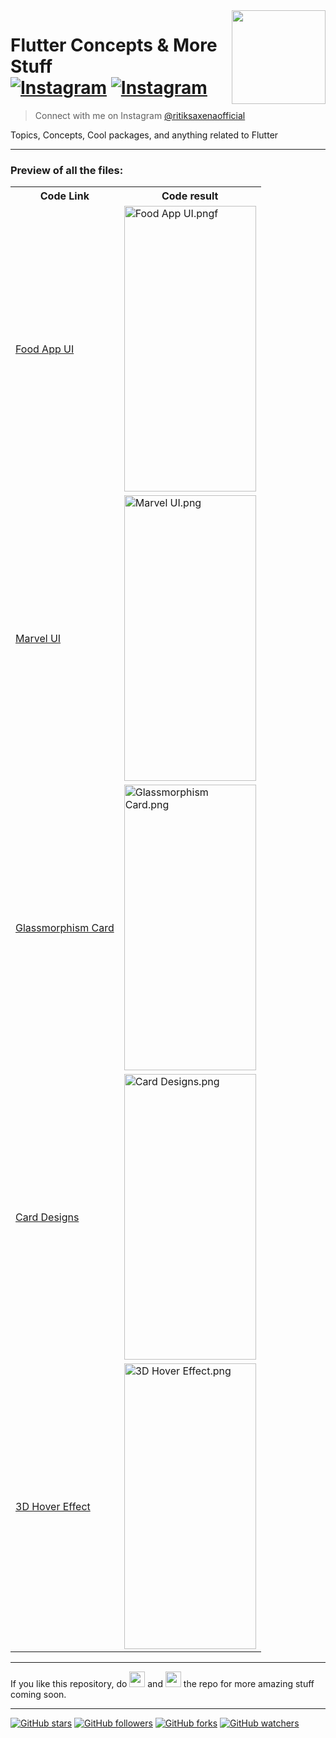 <img src="https://user-images.githubusercontent.com/62079355/121505629-9f847180-ca00-11eb-8db6-155e61a091a5.png" align="right" style: height=150 width=150/>

# Flutter Concepts & More Stuff <br> [![Instagram](https://img.shields.io/twitter/url?label=%40ritiksaxenaofficial&logo=Instagram&style=social&url=https%3A%2F%2Fwww.instagram.com%2Fritiksaxenaofficial%2F)](https://www.instagram.com/ritiksaxenaofficial/)&nbsp;[![Instagram](https://img.shields.io/twitter/url?label=%40ultimateflutter&logo=Instagram&style=social&url=https%3A%2F%2Fwww.instagram.com%2Fultimateflutter%2F)](https://www.instagram.com/ultimateflutter/)
> Connect with me on Instagram <a href='https://www.instagram.com/ritiksaxenaofficial/'>@ritiksaxenaofficial</a>


Topics, Concepts, Cool packages, and anything related to Flutter

---

### Preview of all the files:

<table style='cellspacing="0"'>
  <tr>
    <th>Code Link</th>
    <th>Code result</th>
  </tr>
  <tr>
    <td><a href="https://github.com/Ritik-Saxena/ultimateflutter/tree/Flutter/Food%20App%20UI%20%5BHome%20Screen%5D">Food App UI</a></td>
    <td>
      <img src="https://user-images.githubusercontent.com/62079355/148988478-441d9a5f-857f-4411-9606-c05598a6c306.png" alt="Food App UI.pngf" height=457, width=211
    </td>
  </tr>
  <tr>
    <td><a href="https://github.com/Ritik-Saxena/ultimateflutter/tree/Flutter/Marvel%20UI">Marvel UI</a></td>
    <td>
      <img src="https://user-images.githubusercontent.com/62079355/197539162-3d388fe2-c06e-4936-b9f9-4a4420188c8c.png" alt="Marvel UI.png" height=457, width=211>
    </td>
  </tr>
  <tr>
    <td><a href="https://github.com/Ritik-Saxena/ultimateflutter/tree/Flutter/Glassmorphism%20Card">Glassmorphism Card</a></td>
    <td>
      <img src="https://user-images.githubusercontent.com/62079355/124398244-4c1cef00-dd32-11eb-8b47-c2d9821a9cc5.PNG" alt="Glassmorphism Card.png" height=457, width=211>
    </td>
  </tr>
  <tr>
    <td><a href="https://github.com/Ritik-Saxena/ultimateflutter/tree/Flutter/Card%20Designs">Card Designs</a></td>
    <td>
      <img src="https://user-images.githubusercontent.com/62079355/125661351-760fbf2f-87d3-463c-8f97-86931b558f17.jpg" alt="Card Designs.png" height=457, width=211>
    </td>
  </tr>
  <tr>
    <td><a href="https://github.com/Ritik-Saxena/ultimateflutter/tree/Flutter/3D%20Tilt%20Hover%20Effect">3D Hover Effect</a></td>
    <td>
      <img src="https://user-images.githubusercontent.com/62079355/200074398-242381fc-5f4c-4573-9d5f-28fb420b851f.gif" object-fit: cover alt="3D Hover Effect.png" height=457, width=211>
    </td>
  </tr>
 </table>

--- 
If you like this repository, do <img src="https://user-images.githubusercontent.com/62079355/200077014-f3e95bba-57a6-4c7a-b26a-212bf18e5162.png" width=25 height=25> and <img src="https://user-images.githubusercontent.com/62079355/220893415-ea2015e9-6df6-4de2-ab66-041a3f890be2.png" width=25 height=25> the repo for more amazing stuff coming soon.

---
[![GitHub stars](https://img.shields.io/github/stars/Ritik-Saxena/ultimateflutter?style=social)](https://github.com/Ritik-Saxena/ultimateflutter)
[![GitHub followers](https://img.shields.io/github/followers/Ritik-Saxena?style=social)](https://github.com/Ritik-Saxena?tab=followers)
[![GitHub forks](https://img.shields.io/github/forks/Ritik-Saxena/ultimateflutter?style=social)](https://github.com/Ritik-Saxena/ultimateflutter)
[![GitHub watchers](https://img.shields.io/github/watchers/Ritik-Saxena/ultimateflutter?style=social)](https://github.com/Ritik-Saxena/ultimateflutter)
